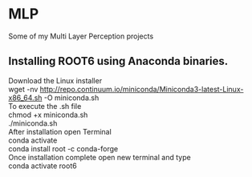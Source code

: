 # MLP
Some of my Multi Layer Perception projects 
## Installing ROOT6 using Anaconda binaries.  
Download the Linux installer </br>
wget -nv http://repo.continuum.io/miniconda/Miniconda3-latest-Linux-x86_64.sh -O miniconda.sh </br>
To execute the .sh file </br>
chmod +x miniconda.sh </br>
./miniconda.sh </br>
After installation open Terminal</br>
conda activate</br>
conda install root -c conda-forge</br>
Once installation complete open new terminal and type</br>
conda activate root6

